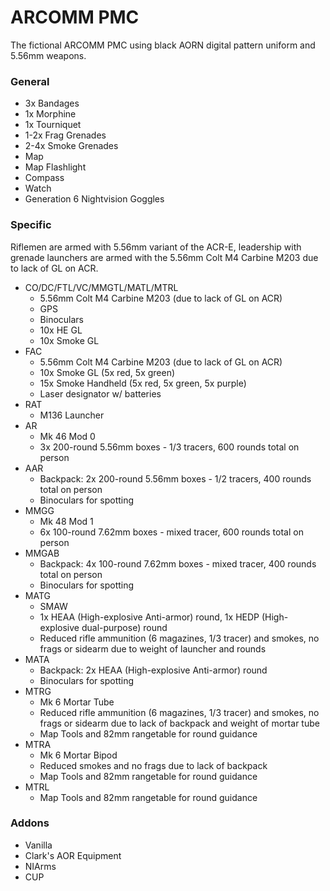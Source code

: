 ﻿# ARCOMM PMC 
The fictional ARCOMM PMC using black AORN digital pattern uniform and 5.56mm weapons.

### General
* 3x Bandages
* 1x Morphine
* 1x Tourniquet
* 1-2x Frag Grenades
* 2-4x Smoke Grenades
* Map
* Map Flashlight
* Compass
* Watch
* Generation 6 Nightvision Goggles

### Specific
Riflemen are armed with 5.56mm variant of the ACR-E, leadership with grenade launchers are armed with the 5.56mm Colt M4 Carbine M203 due to lack of GL on ACR.

* CO/DC/FTL/VC/MMGTL/MATL/MTRL
	* 5.56mm Colt M4 Carbine M203 (due to lack of GL on ACR)
    * GPS
    * Binoculars
    * 10x HE GL
    * 10x Smoke GL
* FAC
	* 5.56mm Colt M4 Carbine M203 (due to lack of GL on ACR)
	* 10x Smoke GL (5x red, 5x green)
	* 15x Smoke Handheld (5x red, 5x green, 5x purple)
	* Laser designator w/ batteries
* RAT
    * M136 Launcher
* AR
    * Mk 46 Mod 0
	* 3x 200-round 5.56mm boxes - 1/3 tracers, 600 rounds total on person
* AAR
	* Backpack: 2x 200-round 5.56mm boxes - 1/2 tracers, 400 rounds total on person
	* Binoculars for spotting
* MMGG
	* Mk 48 Mod 1
	* 6x 100-round 7.62mm boxes - mixed tracer, 600 rounds total on person
* MMGAB
	* Backpack: 4x 100-round 7.62mm boxes - mixed tracer, 400 rounds total on person
	* Binoculars for spotting
* MATG
	* SMAW
	* 1x HEAA (High-explosive Anti-armor) round, 1x HEDP (High-explosive dual-purpose) round
	* Reduced rifle ammunition (6 magazines, 1/3 tracer) and smokes, no frags or sidearm due to weight of launcher and rounds
* MATA
	* Backpack: 2x HEAA (High-explosive Anti-armor) round
	* Binoculars for spotting
* MTRG
	* Mk 6 Mortar Tube
	* Reduced rifle ammunition (6 magazines, 1/3 tracer) and smokes, no frags or sidearm due to lack of backpack and weight of mortar tube
	* Map Tools and 82mm rangetable for round guidance
* MTRA
	* Mk 6 Mortar Bipod
	* Reduced smokes and no frags due to lack of backpack
	* Map Tools and 82mm rangetable for round guidance
* MTRL
	* Map Tools and 82mm rangetable for round guidance
	
### Addons
* Vanilla
* Clark's AOR Equipment
* NIArms
* CUP
